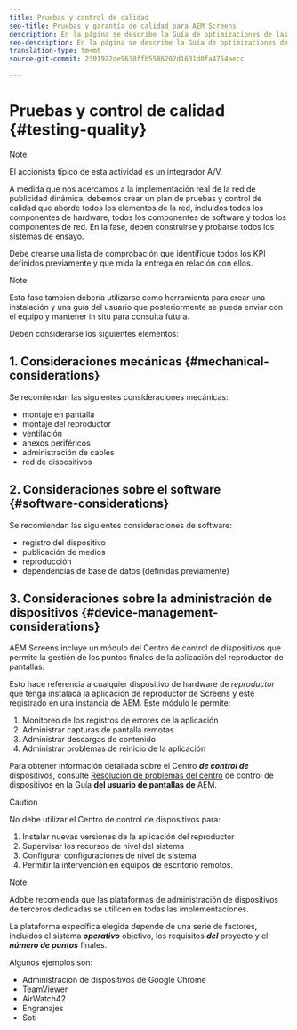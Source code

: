 ```yaml
---
title: Pruebas y control de calidad
seo-title: Pruebas y garantía de calidad para AEM Screens
description: En la página se describe la Guía de optimizaciones de las pantallas de prueba y garantía de calidad para AEM
seo-description: En la página se describe la Guía de optimizaciones de las pantallas de prueba y garantía de calidad para AEM
translation-type: tm+mt
source-git-commit: 2301922de9638ffb5586202d1631d0fa4754aecc

---
```



# Pruebas y control de calidad {#testing-quality}

>[!NOTE]
>
>El accionista típico de esta actividad es un integrador A/V.

A medida que nos acercamos a la implementación real de la red de publicidad dinámica, debemos crear un plan de pruebas y control de calidad que aborde todos los elementos de la red, incluidos todos los componentes de hardware, todos los componentes de software y todos los componentes de red.
En la fase, deben construirse y probarse todos los sistemas de ensayo.

Debe crearse una lista de comprobación que identifique todos los KPI definidos previamente y que mida la entrega en relación con ellos.

>[!NOTE]
> Esta fase también debería utilizarse como herramienta para crear una instalación y una guía del usuario que posteriormente se pueda enviar con el equipo y mantener in situ para consulta futura.

Deben considerarse los siguientes elementos:

## 1. Consideraciones mecánicas {#mechanical-considerations}

Se recomiendan las siguientes consideraciones mecánicas:

* montaje en pantalla
* montaje del reproductor
* ventilación
* anexos periféricos
* administración de cables
* red de dispositivos

## 2. Consideraciones sobre el software {#software-considerations}

Se recomiendan las siguientes consideraciones de software:

* registro del dispositivo
* publicación de medios
* reproducción
* dependencias de base de datos (definidas previamente)


## 3. Consideraciones sobre la administración de dispositivos {#device-management-considerations}


AEM Screens incluye un módulo del Centro de control de dispositivos que permite la gestión de los puntos finales de la aplicación del reproductor de pantallas.

Esto hace referencia a cualquier dispositivo de hardware de *reproductor* que tenga instalada la aplicación de reproductor de Screens y esté registrado en una instancia de AEM.
Este módulo le permite:

1. Monitoreo de los registros de errores de la aplicación
1. Administrar capturas de pantalla remotas
1. Administrar descargas de contenido
1. Administrar problemas de reinicio de la aplicación

Para obtener información detallada sobre el Centro ***de control de*** dispositivos, consulte [Resolución de problemas del centro](https://helpx.adobe.com/experience-manager/6-5/screens/using/monitoring-screens.html) de control de dispositivos en la Guía **del usuario de pantallas de** AEM.

>[!CAUTION]
> No debe utilizar el Centro de control de dispositivos para:
>
> 1. Instalar nuevas versiones de la aplicación del reproductor
> 1. Supervisar los recursos de nivel del sistema
> 1. Configurar configuraciones de nivel de sistema
> 1. Permitir la intervención en equipos de escritorio remotos.



>[!NOTE]
> Adobe recomienda que las plataformas de administración de dispositivos de terceros dedicadas se utilicen en todas las implementaciones.

La plataforma específica elegida depende de una serie de factores, incluidos el sistema ***operativo*** objetivo, los requisitos ***del*** proyecto y el ***número de puntos*** finales.

Algunos ejemplos son:

* Administración de dispositivos de Google Chrome
* TeamViewer
* AirWatch42
* Engranajes
* Soti